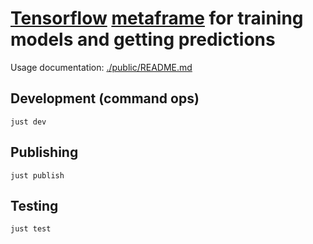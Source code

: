 # [Tensorflow](https://www.tensorflow.org/js) [metaframe](https://metapages.org/) for training models and getting predictions

Usage documentation: [./public/README.md](./public/README.md)

## Development (command ops)

    just dev

## Publishing

    just publish

## Testing

    just test
